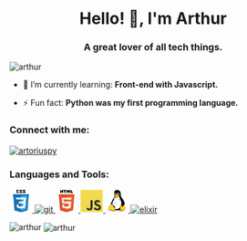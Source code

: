 <h1 align="center">Hello! 👋, I'm Arthur</h1>
<h3 align="center">A great lover of all tech things.</h3>

<p align="left"> <img src="https://komarev.com/ghpvc/?username=aarthurdev&label=Profile%20views&color=0e75b6&style=flat" alt="arthur"/> </p>

- 🌱 I’m currently learning: **Front-end with Javascript.**

- ⚡ Fun fact: **Python was my first programming language.**

<h3 align="left">Connect with me:</h3>
<p align="left">
<a href="https://twitter.com/0xarch_" target="blank"><img align="center" src="https://raw.githubusercontent.com/rahuldkjain/github-profile-readme-generator/master/src/images/icons/Social/twitter.svg" alt="artoriuspy" height="30" width="40" /></a>
</p>

<h3 align="left">Languages and Tools:</h3>
<p align="left"> <a href="https://www.w3schools.com/css/" target="_blank" rel="noreferrer"> <img src="https://raw.githubusercontent.com/devicons/devicon/master/icons/css3/css3-original-wordmark.svg" alt="css3" width="40" height="40"/> </a> <a href="https://git-scm.com/" target="_blank" rel="noreferrer"> <img src="https://www.vectorlogo.zone/logos/git-scm/git-scm-icon.svg" alt="git" width="40" height="40"/> </a> <a href="https://www.w3.org/html/" target="_blank" rel="noreferrer"> <img src="https://raw.githubusercontent.com/devicons/devicon/master/icons/html5/html5-original-wordmark.svg" alt="html5" width="40" height="40"/> </a> <a href="https://developer.mozilla.org/en-US/docs/Web/JavaScript" target="_blank" rel="noreferrer"> <img src="https://raw.githubusercontent.com/devicons/devicon/master/icons/javascript/javascript-original.svg" alt="javascript" width="40" height="40"/> </a> <a href="https://www.linux.org/" target="_blank" rel="noreferrer"> <img src="https://raw.githubusercontent.com/devicons/devicon/master/icons/linux/linux-original.svg" alt="linux" width="40" height="40"/> <a href="https://elixir-lang.org" target="_blank" rel="noreferrer"> <img src="https://www.vectorlogo.zone/logos/elixir-lang/elixir-lang-icon.svg" alt="elixir" width="40" height="40"/> </a> </a>

<p><img align="left" src="https://github-readme-stats.vercel.app/api/top-langs?username=aarthurdev&show_icons=true&locale=en&layout=compact" alt="arthur" /></p>

<p>&nbsp;<img align="center" src="https://github-readme-stats.vercel.app/api?username=aarthurdev&show_icons=true&locale=en" alt="arthur" /></p>

